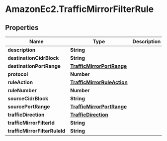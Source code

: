 # AmazonEc2.TrafficMirrorFilterRule

## Properties

Name | Type | Description | Notes
------------ | ------------- | ------------- | -------------
**description** | **String** |  | [optional] 
**destinationCidrBlock** | **String** |  | [optional] 
**destinationPortRange** | [**TrafficMirrorPortRange**](TrafficMirrorPortRange.md) |  | [optional] 
**protocol** | **Number** |  | [optional] 
**ruleAction** | [**TrafficMirrorRuleAction**](TrafficMirrorRuleAction.md) |  | [optional] 
**ruleNumber** | **Number** |  | [optional] 
**sourceCidrBlock** | **String** |  | [optional] 
**sourcePortRange** | [**TrafficMirrorPortRange**](TrafficMirrorPortRange.md) |  | [optional] 
**trafficDirection** | [**TrafficDirection**](TrafficDirection.md) |  | [optional] 
**trafficMirrorFilterId** | **String** |  | [optional] 
**trafficMirrorFilterRuleId** | **String** |  | [optional] 


